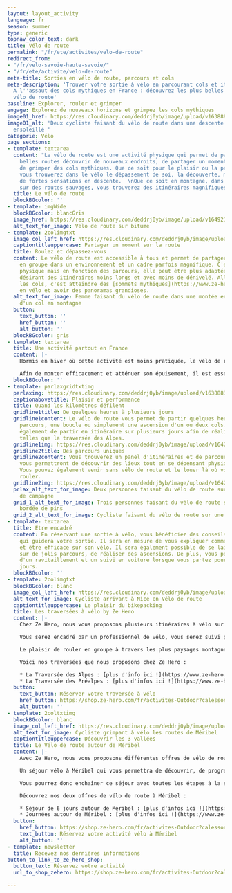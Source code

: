 ```yaml
---
layout: layout_activity
language: fr
season: summer
type: generic
topnav_color_text: dark
title: Vélo de route
permalink: "/fr/ete/activites/velo-de-route"
redirect_from:
- "/fr/velo-savoie-haute-savoie/"
- "/fr/ete/activite/velo-de-route"
meta-title: Sorties en vélo de route, parcours et cols
meta-description: 'Trouver votre sortie à vélo en parcourant cols et itinéraires.
  A l''assaut des cols mythiques en France : découvrez les plus belles régions en
  vélo de route'
baseline: Explorer, rouler et grimper
engage: Explorez de nouveaux horizons et grimpez les cols mythiques
image01_href: https://res.cloudinary.com/deddrj0yb/image/upload/v1638883618/website/summer/velo-duo-descente-col_bqhfjm.jpg
image01_alt: 'Deux cycliste faisant du vélo de route dans une descente d''une route
  ensoleillé '
categorie: Vélo
page_sections:
- template: textarea
  content: "Le vélo de route est une activité physique qui permet de partir sur de
    belles routes découvrir de nouveaux endroits, de partager un moment en groupe,
    de grimper des cols mythiques. Que ce soit pour le plaisir ou la performance,
    vous trouverez dans le vélo le dépassement de soi, la découverte, mais également
    de fortes sensations en descente.  \nQue ce soit en montagne, dans les plaines,
    sur des routes sauvages, vous trouverez des itinéraires magnifiques et surprenants."
  title: Le vélo de route
  blockBGcolor: ''
- template: imgWide
  blockBGcolor: blancGris
  image_href: https://res.cloudinary.com/deddrj0yb/image/upload/v1649234200/website/assets/Recadr%C3%A9es/veloroute.png
  alt_text_for_image: Velo de route sur bitume
- template: 2colimgtxt
  image_col_left_href: https://res.cloudinary.com/deddrj0yb/image/upload/v1642669650/website/summer/mizzi-westphal-LIdAmXo7eqA-unsplash_c7pfwz.jpg
  captiontitleuppercase: Partager un moment sur la route
  title: Roulez et dépassez-vous
  content: Le vélo de route est accessible à tous et permet de partager des moments
    en groupe dans un environnement et un cadre parfois magnifique. C'est une activité
    physique mais en fonction des parcours, elle peut être plus adaptée à des personnes
    désirant des itinéraires moins longs et avec moins de dénivelé. Aller grimper
    les cols, c'est atteindre des [sommets mythiques](https://www.ze-hero.com/fr/ete/activites/traversee-des-alpes-en-velo)
    en vélo et avoir des panoramas grandioses.
  alt_text_for_image: Femme faisant du vélo de route dans une montée en direction
    d'un col en montagne
  button:
    text_button: ''
    href_button: ''
    alt_button: ''
  blockBGcolor: gris
- template: textarea
  title: Une activité partout en France
  content: |-
    Hormis en hiver où cette activité est moins pratiquée, le vélo de route se fait partout en France et quasiment toute l'année. Bien-sûr si vous désirez absolument réaliser des cols routiers, il faudra se rapprocher des montagnes, sinon il y aura de magnifiques routes à travers les campagnes, les forêts, le littoral et bien d'autre.

    Afin de monter efficacement et atténuer son épuisement, il est essentiel d'apprendre la partie technique du vélo. Ces connaissances vous permettront par exemple de bien gérer vos pauses et votre ravitaillement. L'avantage du vélo de route en groupe est la possibilité d'échanger et partager un bon moment avec d'autres personnes. L'émulsion d'un groupe vous offre bien souvent de la motivation supplémentaire et rend l'effort physique plus facile ! Les sorties en groupe permettent également de moins se fatiguer en bénéficiant de l'aspiration.
  blockBGcolor: ''
- template: parlaxgridtxtimg
  parlaximg: https://res.cloudinary.com/deddrj0yb/image/upload/v1638883619/website/summer/Velo-duo-amis_rnipw2.jpg
  captionabovetitle: Plaisir et performance
  title: Quand les kilomètres défilent
  gridline1title: De quelques heures à plusieurs jours
  gridline1content: Le vélo de route vous permet de partir quelques heures sur un
    parcours, une boucle ou simplement une ascension d'un ou deux cols. Mais il permet
    également de partir en itinéraire sur plusieurs jours afin de réaliser des traversées
    telles que la traversée des Alpes.
  gridline1img: https://res.cloudinary.com/deddrj0yb/image/upload/v1642520836/website/summer/pexels-pavel-danilyuk-5807677_qkak2i.jpg
  gridline2title: Des parcours uniques
  gridline2content: Vous trouverez un panel d'itinéraires et de parcours variés qui
    vous permettront de découvrir des lieux tout en se dépensant physiquement et mentalement.
    Vous pouvez également venir sans vélo de route et le louer là où vous souhaitez
    rouler.
  gridline2img: https://res.cloudinary.com/deddrj0yb/image/upload/v1642671861/website/summer/viktor-bystrov-Gi0OMNguFaw-unsplash_mekt50.jpg
  prlax_alt_text_for_image: Deux personnes faisant du vélo de route sur une route
    de campagne
  grid_1_alt_text_for_image: Trois personnes faisant du vélo de route sur une route
    bordée de pins
  grid_2_alt_text_for_image: Cycliste faisant du vélo de route sur une route de montagne
- template: textarea
  title: Etre encadré
  content: En réservant une sortie à vélo, vous bénéficiez des conseils d'un professionnel
    qui guidera votre sortie. Il sera en mesure de vous expliquer comment bien rouler
    et être efficace sur son vélo. Il sera également possible de se laisser guider
    sur de jolis parcours, de réaliser des ascensions. De plus, vous pourrez profiter
    d'un ravitaillement et un suivi en voiture lorsque vous partez pour plusieurs
    jours.
  blockBGcolor: ''
- template: 2colimgtxt
  blockBGcolor: blanc
  image_col_left_href: https://res.cloudinary.com/deddrj0yb/image/upload/v1642521347/website/V%C3%A9lo/sejour-en-velo-traversee-des-alpes-nice_jyfbgw.jpg
  alt_text_for_image: Cycliste arrivant à Nice en Vélo de route
  captiontitleuppercase: Le plaisir du bikepacking
  title: Les traversées à vélo by Ze Hero
  content: |-
    Chez Ze Hero, nous vous proposons plusieurs itinéraires à vélo sur plusieurs jours. Pour une expérience unique, vous pourrez rouler à travers les cols des Alpes et des Préalpes, découvrir des paysages grandioses. Des séjours tout compris où vous serez pris en charge totalement pour vos bagages, le logement, les ravitaillements. Vous aurez uniquement à rouler et profiter des routes et des panoramas.

    Vous serez encadré par un professionnel de vélo, vous serez suivi par une voiture-balai afin d'avoir toujours vos affaires à disposition ainsi que tous les ravitaillements nécessaires pour chaque étape.

    Le plaisir de rouler en groupe à travers les plus paysages montagneux et des traversées unique pour finir les pieds dans la mer.

    Voici nos traversées que nous proposons chez Ze Hero :

    * La Traversée des Alpes : [plus d'info ici !](https://www.ze-hero.com/fr/ete/activites/traversee-des-alpes-en-velo)
    * La Traversée des Préalpes : [plus d'infos ici !](https://www.ze-hero.com/fr/ete/activites/traversee-des-pre-alpes-en-velo)
  button:
    text_button: Réserver votre traversée à vélo
    href_button: https://shop.ze-hero.com/fr/activites-Outdoor?calessonstype=all&catypegenderlistsummer=all&calessonsactivitytype=V%C3%A9lo+de+route&start-date=
    alt_button: ''
- template: 2coltxtimg
  blockBGcolor: blanc
  image_col_left_href: https://res.cloudinary.com/deddrj0yb/image/upload/v1643987031/website/V%C3%A9lo/51384836504_bff6429438_k_mkw8t9.jpg
  alt_text_for_image: Cycliste grimpant à vélo les routes de Méribel
  captiontitleuppercase: Découvrir les 3 vallées
  title: Le Vélo de route autour de Méribel
  content: |-
    Avec Ze Hero, nous vous proposons différentes offres de vélo de route autour de Méribel.

    Un séjour vélo à Méribel qui vous permettra de découvrir, de progression dans des décors montagnards. Découvrez alors les vallées de la Tarentaise et de la haute tarentaise, les lacs ainsi que les différents cols, comme le fameux col de la Loze avec des passages très raide, à plus de 20%.

    Vous pourrez donc enchaîner ce séjour avec toutes les étapes à la suite. Sinon vous pouvez sélectionner à la carte les journées où vous voulez rouler si vous préférez ne pas tout enchaîner.

    Découvrez nos deux offres de vélo de route à Méribel :

    * Séjour de 6 jours autour de Méribel : [plus d'infos ici !](https://www.ze-hero.com/fr/ete/activites/velo-de-route-sejour-6-jours-meribel)
    * Journées autour de Méribel : [plus d'infos ici !](https://www.ze-hero.com/fr/ete/activites/velo-de-route-journees-meribel)
  button:
    href_button: https://shop.ze-hero.com/fr/activites-Outdoor?calessonstype=all&catypegenderlistsummer=all&calessonsactivitytype=V%C3%A9lo+de+route&start-date=
    text_button: Réservez votre activité vélo à Méribel
    alt_button: ''
- template: newsletter
  title: Recevez nos dernières informations
button_to_link_to_ze_hero_shop:
  button_text: Réservez votre activité
  url_to_shop_zehero: https://shop.ze-hero.com/fr/activites-Outdoor?calessonstype=all&catypegenderlistsummer=all&calessonsactivitytype=V%C3%A9lo+de+route&start-date=

---
```

